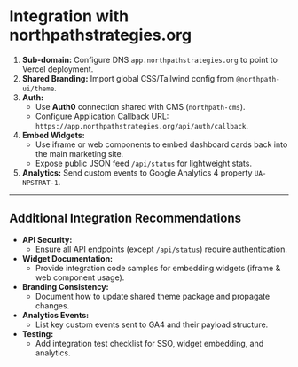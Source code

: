# Integration with northpathstrategies.org

1. **Sub-domain:** Configure DNS `app.northpathstrategies.org` to point to Vercel deployment.
2. **Shared Branding:** Import global CSS/Tailwind config from `@northpath-ui/theme`.
3. **Auth:**
   * Use **Auth0** connection shared with CMS (`northpath-cms`).
   * Configure Application Callback URL: `https://app.northpathstrategies.org/api/auth/callback`.
4. **Embed Widgets:**
   * Use iframe or web components to embed dashboard cards back into the main marketing site.
   * Expose public JSON feed `/api/status` for lightweight stats.
5. **Analytics:** Send custom events to Google Analytics 4 property `UA-NPSTRAT-1`.

---

## Additional Integration Recommendations

- **API Security:**
  - Ensure all API endpoints (except `/api/status`) require authentication.
- **Widget Documentation:**
  - Provide integration code samples for embedding widgets (iframe & web component usage).
- **Branding Consistency:**
  - Document how to update shared theme package and propagate changes.
- **Analytics Events:**
  - List key custom events sent to GA4 and their payload structure.
- **Testing:**
  - Add integration test checklist for SSO, widget embedding, and analytics.
